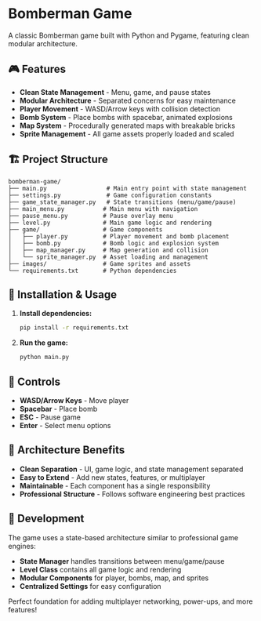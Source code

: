 # Bomberman Game

A classic Bomberman game built with Python and Pygame, featuring clean modular architecture.

## 🎮 Features

- **Clean State Management** - Menu, game, and pause states
- **Modular Architecture** - Separated concerns for easy maintenance
- **Player Movement** - WASD/Arrow keys with collision detection
- **Bomb System** - Place bombs with spacebar, animated explosions
- **Map System** - Procedurally generated maps with breakable bricks
- **Sprite Management** - All game assets properly loaded and scaled

## 🏗️ Project Structure

```
bomberman-game/
├── main.py                 # Main entry point with state management
├── settings.py             # Game configuration constants
├── game_state_manager.py   # State transitions (menu/game/pause)
├── main_menu.py           # Main menu with navigation
├── pause_menu.py          # Pause overlay menu
├── level.py               # Main game logic and rendering
├── game/                  # Game components
│   ├── player.py          # Player movement and bomb placement
│   ├── bomb.py            # Bomb logic and explosion system
│   ├── map_manager.py     # Map generation and collision
│   └── sprite_manager.py  # Asset loading and management
├── images/                # Game sprites and assets
└── requirements.txt       # Python dependencies
```

## 🚀 Installation & Usage

1. **Install dependencies:**
   ```bash
   pip install -r requirements.txt
   ```

2. **Run the game:**
   ```bash
   python main.py
   ```

## 🎯 Controls

- **WASD/Arrow Keys** - Move player
- **Spacebar** - Place bomb
- **ESC** - Pause game
- **Enter** - Select menu options

## 🎨 Architecture Benefits

- **Clean Separation** - UI, game logic, and state management separated
- **Easy to Extend** - Add new states, features, or multiplayer
- **Maintainable** - Each component has a single responsibility
- **Professional Structure** - Follows software engineering best practices

## 🔧 Development

The game uses a state-based architecture similar to professional game engines:
- **State Manager** handles transitions between menu/game/pause
- **Level Class** contains all game logic and rendering
- **Modular Components** for player, bombs, map, and sprites
- **Centralized Settings** for easy configuration

Perfect foundation for adding multiplayer networking, power-ups, and more features! 